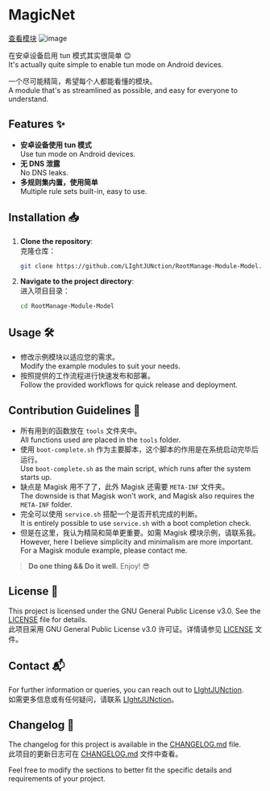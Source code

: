 # MagicNet
[查看模块](https://github.com/LIghtJUNction/RootManage-Module-Model/blob/MagicNet/MyModule/README.MD#%E5%AF%B9%E6%AF%94%E6%88%91%E7%9A%84bfm_config%E9%A1%B9%E7%9B%AE%E4%B8%BB%E8%A6%81%E6%94%B9%E5%8A%A8)
![image](https://github.com/user-attachments/assets/f46c5c92-27df-4edd-851d-cae77ebd8540)

在安卓设备启用 tun 模式其实很简单 😊  
It's actually quite simple to enable tun mode on Android devices.

一个尽可能精简，希望每个人都能看懂的模块。  
A module that's as streamlined as possible, and easy for everyone to understand.

## Features ✨

- **安卓设备使用 tun 模式**  
  Use tun mode on Android devices.
- **无 DNS 泄露**  
  No DNS leaks.
- **多规则集内置，使用简单**  
  Multiple rule sets built-in, easy to use.

## Installation 📥

1. **Clone the repository**:  
   克隆仓库：
   ```sh
   git clone https://github.com/LIghtJUNction/RootManage-Module-Model.git
   ```
2. **Navigate to the project directory**:  
   进入项目目录：
   ```sh
   cd RootManage-Module-Model
   ```

## Usage 🛠️

- 修改示例模块以适应您的需求。  
  Modify the example modules to suit your needs.
- 按照提供的工作流程进行快速发布和部署。  
  Follow the provided workflows for quick release and deployment.

## Contribution Guidelines 🤝

- 所有用到的函数放在 `tools` 文件夹中。  
  All functions used are placed in the `tools` folder.
- 使用 `boot-complete.sh` 作为主要脚本，这个脚本的作用是在系统启动完毕后运行。  
  Use `boot-complete.sh` as the main script, which runs after the system starts up.
- 缺点是 Magisk 用不了了，此外 Magisk 还需要 `META-INF` 文件夹。  
  The downside is that Magisk won't work, and Magisk also requires the `META-INF` folder.
- 完全可以使用 `service.sh` 搭配一个是否开机完成的判断。  
  It is entirely possible to use `service.sh` with a boot completion check.
- 但是在这里，我认为精简和简单更重要。如需 Magisk 模块示例，请联系我。  
  However, here I believe simplicity and minimalism are more important. For a Magisk module example, please contact me.

> **Do one thing && Do it well.** Enjoy! 😎

## License 📄

This project is licensed under the GNU General Public License v3.0. See the [LICENSE](MyModule/LICENSE) file for details.  
此项目采用 GNU General Public License v3.0 许可证。详情请参见 [LICENSE](MyModule/LICENSE) 文件。

## Contact 📬

For further information or queries, you can reach out to [LIghtJUNction](https://github.com/LIghtJUNction).  
如需更多信息或有任何疑问，请联系 [LIghtJUNction](https://github.com/LIghtJUNction)。

## Changelog 📝

The changelog for this project is available in the [CHANGELOG.md](CHANGELOG.md) file.  
此项目的更新日志可在 [CHANGELOG.md](CHANGELOG.md) 文件中查看。

Feel free to modify the sections to better fit the specific details and requirements of your project.
